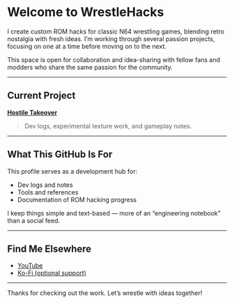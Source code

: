 # Welcome to WrestleHacks

I create custom ROM hacks for classic N64 wrestling games, blending retro nostalgia with fresh ideas. I’m working through several passion projects, focusing on one at a time before moving on to the next.

This space is open for collaboration and idea-sharing with fellow fans and modders who share the same passion for the community.

---

## Current Project

**[Hostile Takeover](https://github.com/wrestlehacks64/hostiletakeover)**  
> Dev logs, experimental texture work, and gameplay notes.

---

##  What This GitHub Is For

This profile serves as a development hub for:  
- Dev logs and notes  
- Tools and references  
- Documentation of ROM hacking progress  

I keep things simple and text-based — more of an “engineering notebook” than a social feed.

---

## Find Me Elsewhere

- [YouTube](https://www.youtube.com/@wrestlehacks64)  
- [Ko-Fi (optional support)](https://ko-fi.com/wrestlehacks)  

---

Thanks for checking out the work. Let’s wrestle with ideas together!
